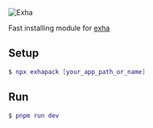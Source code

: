 ![Exha](https://cdn.ramco.mbps.tk/cdn/ehd6u608cn.png)

Fast installing module for [exha](https://www.npmjs.com/package/exha)

## Setup

```lua
$ npx exhapack [your_app_path_or_name]
```

## Run

```lua
$ pnpm run dev
```
